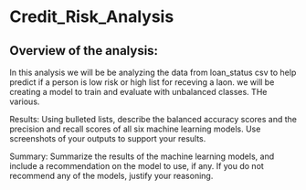 # Credit_Risk_Analysis

## Overview of the analysis: 
In this analysis  we will be be analyzing the data from loan_status csv to help predict if a person is low risk or high list for receving a laon. we will be creating a model to train and evaluate with unbalanced classes. THe various.

Results: Using bulleted lists, describe the balanced accuracy scores and the precision and recall scores of all six machine learning models. Use screenshots of your outputs to support your results.

Summary: Summarize the results of the machine learning models, and include a recommendation on the model to use, if any. If you do not recommend any of the models, justify your reasoning.
